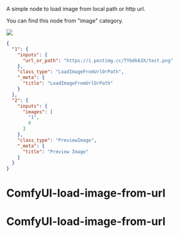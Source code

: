 A simple node to load image from local path or http url.

You can find this node from "image" category.

![](https://i.postimg.cc/XY0CLx3Q/image.png)

```json
{
  "1": {
    "inputs": {
      "url_or_path": "https://i.postimg.cc/TYbdk63X/test.png"
    },
    "class_type": "LoadImageFromUrlOrPath",
    "_meta": {
      "title": "LoadImageFromUrlOrPath"
    }
  },
  "2": {
    "inputs": {
      "images": [
        "1",
        0
      ]
    },
    "class_type": "PreviewImage",
    "_meta": {
      "title": "Preview Image"
    }
  }
}
```
# ComfyUI-load-image-from-url
# ComfyUI-load-image-from-url
